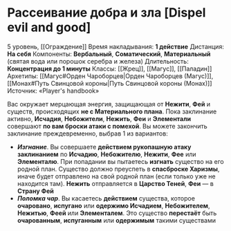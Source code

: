 # Рассеивание добра и зла [Dispel evil and good]
5 уровень, [[Ограждение]]
Время накладывания: **1 действие**
Дистанция: **На себя**
Компоненты: **Вербальный**, **Соматический**, **Материальный** (святая вода или порошок серебра и железа)
Длительность: **Концентрация до 1 минуты**
Классы: [[Жрец]], [[Магус]], [[Паладин]]
Архетипы: [[Магус#Орден Чароборцев|Орден Чароборцев (Магус)]], [[Монах#Путь Свинцовой короны|Путь Свинцовой короны (Монах)]]
Источник: «Player's handbook»

Вас окружает мерцающая энергия, защищающая от **Нежити**, **Фей** и существ, происходящих **не с Материального плана**. Пока заклинание активно, **Исчадия**, **Небожители**, **Нежить**, **Феи** и **Элементали** совершают **по вам броски атаки с помехой**. Вы можете закончить заклинание преждевременно, выбрав 1 из вариантов:

- **_Изгнание_**. Вы совершаете **действием рукопашную атаку заклинанием** по **Исчадию**, **Небожителю**, **Нежити**, **Фее** или **Элементалю**. При попадании вы пытаетесь **изгнать** существо на его родной план. Существо должно преуспеть в **спасброске Харизмы**, иначе будет отправлено на свой родной план (если только уже не находится там). **Нежить** отправляется в **Царство Теней**, **Феи** — в **Страну Фей**
- **_Поломка чар_**. Вы касаетесь **действием** существа, которое **очаровано**, **испугано** или **одержимо Исчадием**, **Небожителем**, **Нежитью**, **Феей** или **Элементалем**. Это существо **перестаёт** быть **очарованным**, **испуганным** или **одержимым** такими существами